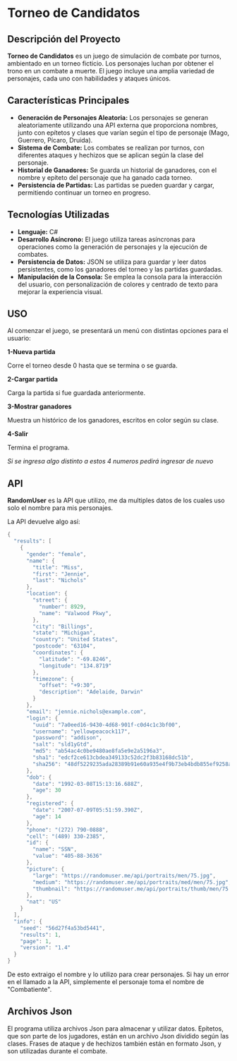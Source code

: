 # Torneo de Candidatos

## Descripción del Proyecto

**Torneo de Candidatos** es un juego de simulación de combate por turnos, ambientado en un torneo ficticio. Los personajes luchan por obtener el trono en un combate a muerte. El juego incluye una amplia variedad de personajes, cada uno con habilidades y ataques únicos.

## Características Principales

- **Generación de Personajes Aleatoria:** Los personajes se generan aleatoriamente utilizando una API externa que proporciona nombres, junto con epítetos y clases que varían según el tipo de personaje (Mago, Guerrero, Pícaro, Druida).
- **Sistema de Combate:** Los combates se realizan por turnos, con diferentes ataques y hechizos que se aplican según la clase del personaje.
- **Historial de Ganadores:** Se guarda un historial de ganadores, con el nombre y epíteto del personaje que ha ganado cada torneo.
- **Persistencia de Partidas:** Las partidas se pueden guardar y cargar, permitiendo continuar un torneo en progreso.

## Tecnologías Utilizadas

- **Lenguaje:** C#
- **Desarrollo Asíncrono:** El juego utiliza tareas asíncronas para operaciones como la generación de personajes y la ejecución de combates.
- **Persistencia de Datos:** JSON se utiliza para guardar y leer datos persistentes, como los ganadores del torneo y las partidas guardadas.
- **Manipulación de la Consola:** Se emplea la consola para la interacción del usuario, con personalización de colores y centrado de texto para mejorar la experiencia visual.

## USO

Al comenzar el juego, se presentará un menú con distintas opciones para el usuario:

**1-Nueva partida** 

Corre el torneo desde 0 hasta que se termina o se guarda. 

**2-Cargar partida**

Carga la partida si fue guardada anteriormente.

**3-Mostrar ganadores**

Muestra un histórico de los ganadores, escritos en color según su clase.

**4-Salir**

Termina el programa.

*Si se ingresa algo distinto a estos 4 numeros pedirá ingresar de nuevo*

## API

**RandomUser** es la API que utilizo, me da multiples datos de los cuales uso solo el nombre para mis personajes.

La API devuelve algo así:
```C
{
  "results": [
    {
      "gender": "female",
      "name": {
        "title": "Miss",
        "first": "Jennie",
        "last": "Nichols"
      },
      "location": {
        "street": {
          "number": 8929,
          "name": "Valwood Pkwy",
        },
        "city": "Billings",
        "state": "Michigan",
        "country": "United States",
        "postcode": "63104",
        "coordinates": {
          "latitude": "-69.8246",
          "longitude": "134.8719"
        },
        "timezone": {
          "offset": "+9:30",
          "description": "Adelaide, Darwin"
        }
      },
      "email": "jennie.nichols@example.com",
      "login": {
        "uuid": "7a0eed16-9430-4d68-901f-c0d4c1c3bf00",
        "username": "yellowpeacock117",
        "password": "addison",
        "salt": "sld1yGtd",
        "md5": "ab54ac4c0be9480ae8fa5e9e2a5196a3",
        "sha1": "edcf2ce613cbdea349133c52dc2f3b83168dc51b",
        "sha256": "48df5229235ada28389b91e60a935e4f9b73eb4bdb855ef9258a1751f10bdc5d"
      },
      "dob": {
        "date": "1992-03-08T15:13:16.688Z",
        "age": 30
      },
      "registered": {
        "date": "2007-07-09T05:51:59.390Z",
        "age": 14
      },
      "phone": "(272) 790-0888",
      "cell": "(489) 330-2385",
      "id": {
        "name": "SSN",
        "value": "405-88-3636"
      },
      "picture": {
        "large": "https://randomuser.me/api/portraits/men/75.jpg",
        "medium": "https://randomuser.me/api/portraits/med/men/75.jpg",
        "thumbnail": "https://randomuser.me/api/portraits/thumb/men/75.jpg"
      },
      "nat": "US"
    }
  ],
  "info": {
    "seed": "56d27f4a53bd5441",
    "results": 1,
    "page": 1,
    "version": "1.4"
  }
}
```

De esto extraigo el nombre y lo utilizo para crear personajes. Si hay un error en el llamado a la API, simplemente el personaje toma el nombre de "Combatiente". 

## Archivos Json

El programa utiliza archivos Json para almacenar y utilizar datos. Epítetos, que son parte de los jugadores, están en un archivo Json dividido según las clases. Frases de ataque y de hechizos también están en formato Json, y son utilizadas durante el combate. 
